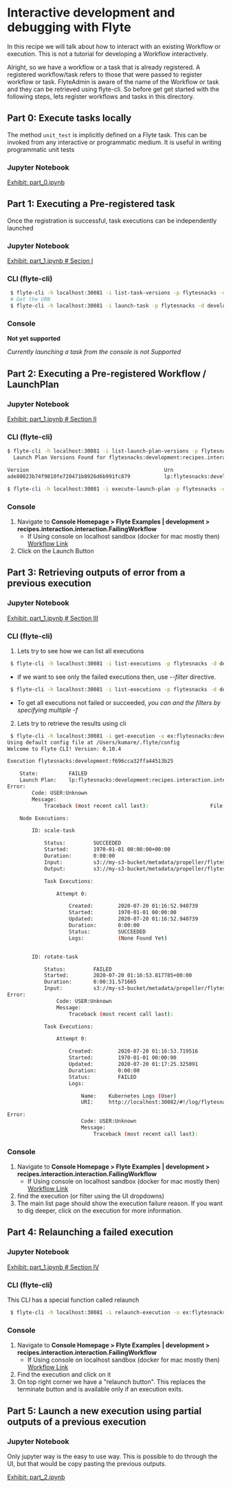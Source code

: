 # Interactive development and debugging with Flyte

In this recipe we will talk about how to interact with an existing Workflow or execution. This is not a tutorial for developing a Workflow interactively.

Alright, so we have a workflow or a task that is already registered. A registered workflow/task refers to those that were passed to register workflow or task. FlyteAdmin is aware of the name of the
Workflow or task and they can be retrieved using flyte-cli. So before get get started with the following steps, lets register workflows and tasks in this directory.

## Part 0: Execute tasks locally
The method `unit_test` is implicitly defined on a Flyte task. This can be invoked from any interactive or programmatic medium.
It is useful in writing programmatic unit tests

### Jupyter Notebook
[Exhibit: part_0.ipynb](part_0.ipynb)

## Part 1: Executing a Pre-registered task
Once the registration is successful, task executions can be independently launched

### Jupyter Notebook
[Exhibit: part_1.ipynb # Secion I](part_1.ipynb)

### CLI (flyte-cli)
```bash
 $ flyte-cli -h localhost:30081 -i list-task-versions -p flytesnacks -d development --name recipes.interaction.interaction.scale
 # Get the URN
 $ flyte-cli -h localhost:30081 -i launch-task -p flytesnacks -d development -u <urn> -- image=https://miro.medium.com/max/1400/1*qL8UYfaStcEo_YVPrA4cbA.png
```

### Console
**Not yet supported**

*Currently launching a task from the console is not Supported*


## Part 2:  Executing a Pre-registered Workflow / LaunchPlan

### Jupyter Notebook
[Exhibit: part_1.ipynb # Section II](part_1.ipynb)

### CLI (flyte-cli)
```bash
$ flyte-cli -h localhost:30081 -i list-launch-plan-versions -p flytesnacks -d development --name recipes.interaction.interaction.FailingWorkflow
  Launch Plan Versions Found for flytesnacks:development:recipes.interaction.interaction.FailingWorkflow

Version                                            Urn                                                                              Schedule                       Schedule State
ade80023b74f9810fe720471b8926d6b991fc879           lp:flytesnacks:development:recipes.interaction.interaction.FailingWorkflow:ade80023b74f9810fe720471b8926d6b991fc879 

$ flyte-cli -h localhost:30081 -i execute-launch-plan -p flytesnacks -d development -u lp:flytesnacks:development:recipes.interaction.interaction.FailingWorkflow:ade80023b74f9810fe720471b8926d6b991fc879 -r <username> -- image=https://miro.medium.com/max/1400/1*qL8UYfaStcEo_YVPrA4cbA.png 
```

### Console
1. Navigate to **Console Homepage > Flyte Examples | development > recipes.interaction.interaction.FailingWorkflow**
    - If Using console on localhost sandbox (docker for mac mostly then)
      [Workflow Link](http://localhost:30081/console/projects/flytesnacks/domains/development/workflows/recipes.interaction.interaction.FailingWorkflow)
2. Click on the Launch Button

## Part 3: Retrieving outputs of error from a previous execution

### Jupyter Notebook
[Exhibit: part_1.ipynb # Section III](part_1.ipynb)

### CLI (flyte-cli)
1. Lets try to see how we can list all executions

```bash
 $ flyte-cli -h localhost:30081 -i list-executions -p flytesnacks -d development
```
 - if we want to see only the failed executions then, use *--filter* directive.
```bash
 $ flyte-cli -h localhost:30081 -i list-executions -p flytesnacks -d development -f 'eq(phase,FAILED)'
```
 - To get all executions not failed or succeeded, *you can and the filters by specifying multiple -f*

2. Lets try to retrieve the results using cli
```bash
 $ flyte-cli -h localhost:30081 -i get-execution -u ex:flytesnacks:development:f696cca32ffa44513b25
Using default config file at /Users/kumare/.flyte/config
Welcome to Flyte CLI! Version: 0.10.4

Execution flytesnacks:development:f696cca32ffa44513b25

	State:          FAILED
	Launch Plan:    lp:flytesnacks:development:recipes.interaction.interaction.FailingWorkflow:ade80023b74f9810fe720471b8926d6b991fc879
Error:
		Code: USER:Unknown
		Message:
			Traceback (most recent call last):				      File "/opt/venv/lib/python3.6/site-packages/flytekit/common/exceptions/scopes.py", line 206, in user_entry_point		        return wrapped(*args, **kwargs)		      File "/root/recipes/interaction/tasks.py", line 34, in rotate		        raise Exception("User signaled failure")				Message:				    User signaled failure				User error.

	Node Executions:

		ID: scale-task

			Status:         SUCCEEDED
			Started:        1970-01-01 00:00:00+00:00
			Duration:       0:00:00
			Input:          s3://my-s3-bucket/metadata/propeller/flytesnacks-development-f696cca32ffa44513b25/scale-task/data/inputs.pb
			Output:         s3://my-s3-bucket/metadata/propeller/flytesnacks-development-f696cca32ffa44513b25/scale-task/data/0/outputs.pb

			Task Executions:

				Attempt 0:

					Created:        2020-07-20 01:16:52.940739
					Started:        1970-01-01 00:00:00
					Updated:        2020-07-20 01:16:52.940739
					Duration:       0:00:00
					Status:         SUCCEEDED
					Logs:           (None Found Yet)


		ID: rotate-task

			Status:         FAILED
			Started:        2020-07-20 01:16:53.817785+00:00
			Duration:       0:00:31.571665
			Input:          s3://my-s3-bucket/metadata/propeller/flytesnacks-development-f696cca32ffa44513b25/rotate-task/data/inputs.pb
Error:
				Code: USER:Unknown
				Message:
					Traceback (most recent call last):				      File "/opt/venv/lib/python3.6/site-packages/flytekit/common/exceptions/scopes.py", line 206, in user_entry_point		        return wrapped(*args, **kwargs)		      File "/root/recipes/interaction/tasks.py", line 34, in rotate		        raise Exception("User signaled failure")		Message:				    User signaled failure				User error.

			Task Executions:

				Attempt 0:

					Created:        2020-07-20 01:16:53.719516
					Started:        1970-01-01 00:00:00
					Updated:        2020-07-20 01:17:25.325091
					Duration:       0:00:00
					Status:         FAILED
					Logs:

						Name:    Kubernetes Logs (User)
						URI:     http://localhost:30082/#!/log/flytesnacks-development/f696cca32ffa44513b25-rotate-task-0/pod?namespace=flytesnacks-development

Error:
						Code: USER:Unknown
						Message:
							Traceback (most recent call last):				      File "/opt/venv/lib/python3.6/site-packages/flytekit/common/exceptions/scopes.py", line 206, in user_entry_point		        return wrapped(*args, **kwargs)		      File "/root/recipes/interaction/interaction.py", line 34, in rotate		        raise Exception("User signaled failure")				Message:				    User signaled failure				User error.

``` 

### Console
1. Navigate to **Console Homepage > Flyte Examples | development > recipes.interaction.interaction.FailingWorkflow**
    - If Using console on localhost sandbox (docker for mac mostly then)
      [Workflow Link](http://localhost:30081/console/projects/flytesnacks/domains/development/workflows/recipes.interaction.interaction.FailingWorkflow)
2. find the execution (or filter using the UI dropdowns)
3. The main list page should show the execution failure reason. If you want to dig deeper, click on the execution for more information.

## Part 4: Relaunching a failed execution

### Jupyter Notebook
[Exhibit: part_1.ipynb # Section IV](part_1.ipynb)

### CLI (flyte-cli)
This CLI has a special function called relaunch
```bash
 $ flyte-cli -h localhost:30081 -i relaunch-execution -u ex:flytesnacks:development:f696cca32ffa44513b25 -- angle=20
```

### Console
1. Navigate to **Console Homepage > Flyte Examples | development > recipes.interaction.interaction.FailingWorkflow**
    - If Using console on localhost sandbox (docker for mac mostly then)
      [Workflow Link](http://localhost:30081/console/projects/flytesnacks/domains/development/workflows/recipes.interaction.interaction.FailingWorkflow)
2. Find the execution and click on it
3. On top right corner we have a "relaunch button". This replaces the terminate button and is available only if an execution exits.

## Part 5: Launch a new execution using partial outputs of a previous execution
### Jupyter Notebook
Only jupyter way is the easy to use way. This is possible to do through the UI, but that would be copy pasting the previous outputs.

[Exhibit: part_2.ipynb](part_2.ipynb)
